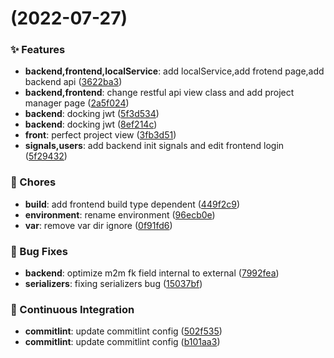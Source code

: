 #  (2022-07-27)


### ✨ Features

* **backend,frontend,localService**: add localService,add frotend page,add backend api ([3622ba3](https://github.com/tqq1994516/test_platform/commit/3622ba3))
* **backend,frontend**: change restful api view class and add project manager page ([2a5f024](https://github.com/tqq1994516/test_platform/commit/2a5f024))
* **backend**: docking jwt ([5f3d534](https://github.com/tqq1994516/test_platform/commit/5f3d534))
* **backend**: docking jwt ([8ef214c](https://github.com/tqq1994516/test_platform/commit/8ef214c))
* **front**: perfect project view ([3fb3d51](https://github.com/tqq1994516/test_platform/commit/3fb3d51))
* **signals,users**: add backend init signals and edit frontend login ([5f29432](https://github.com/tqq1994516/test_platform/commit/5f29432))


### 🎫 Chores

* **build**: add frontend build type dependent ([449f2c9](https://github.com/tqq1994516/test_platform/commit/449f2c9))
* **environment**: rename environment ([96ecb0e](https://github.com/tqq1994516/test_platform/commit/96ecb0e))
* **var**: remove var dir ignore ([0f91fd6](https://github.com/tqq1994516/test_platform/commit/0f91fd6))


### 🐛 Bug Fixes

* **backend**: optimize m2m fk field internal to external ([7992fea](https://github.com/tqq1994516/test_platform/commit/7992fea))
* **serializers**: fixing serializers bug ([15037bf](https://github.com/tqq1994516/test_platform/commit/15037bf))


### 🔧 Continuous Integration

* **commitlint**: update commitlint config ([502f535](https://github.com/tqq1994516/test_platform/commit/502f535))
* **commitlint**: update commitlint config ([b101aa3](https://github.com/tqq1994516/test_platform/commit/b101aa3))



